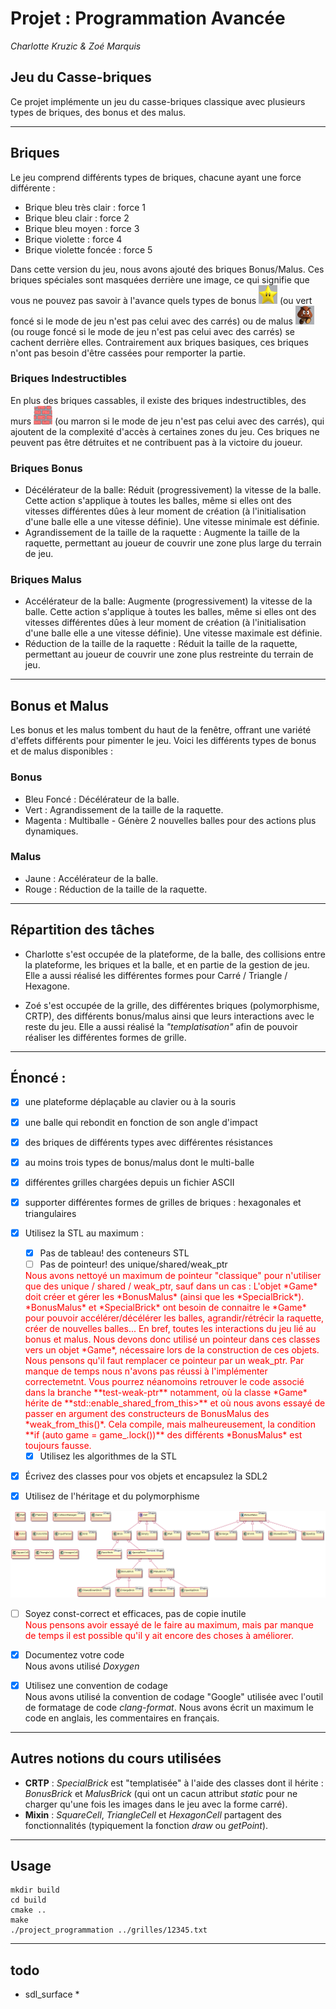 # Projet : Programmation Avancée
_Charlotte Kruzic & Zoé Marquis_

## Jeu du Casse-briques
Ce projet implémente un jeu du casse-briques classique avec plusieurs types de briques, des bonus et des malus.

---
## Briques
Le jeu comprend différents types de briques, chacune ayant une force différente :

- Brique bleu très clair : force 1
- Brique bleu clair  : force 2
- Brique bleu moyen : force 3
- Brique violette : force 4
- Brique violette foncée : force 5

Dans cette version du jeu, nous avons ajouté des briques Bonus/Malus. Ces briques spéciales sont masquées derrière une image, ce qui signifie que vous ne pouvez pas savoir à l'avance quels types de bonus <img src="img/etoile.png" width="30" height="30"> (ou vert foncé si le mode de jeu n'est pas celui avec des carrés)
 ou de malus <img src="img/goomba.png" width="30" height="30"> (ou rouge foncé si le mode de jeu n'est pas celui avec des carrés)
 se cachent derrière elles. Contrairement aux briques basiques, ces briques n'ont pas besoin d'être cassées pour remporter la partie.

### Briques Indestructibles
En plus des briques cassables, il existe des briques indestructibles, des murs 
<img src="img/wall.png" width="30" height="30"> (ou marron si le mode de jeu n'est pas celui avec des carrés),  qui ajoutent de la complexité d'accès à certaines zones du jeu. Ces briques ne peuvent pas être détruites et ne contribuent pas à la victoire du joueur.

### Briques Bonus
- Décélérateur de la balle: Réduit (progressivement) la vitesse de la balle. Cette action s'applique à toutes les balles, même si elles ont des vitesses différentes dûes à leur moment de création (à l'initialisation d'une balle elle a une vitesse définie). Une vitesse minimale est définie.
- Agrandissement de la taille de la raquette : Augmente la taille de la raquette, permettant au joueur de couvrir une zone plus large du terrain de jeu.
  
### Briques Malus 
- Accélérateur de la balle: Augmente (progressivement) la vitesse de la balle. Cette action s'applique à toutes les balles, même si elles ont des vitesses différentes dûes à leur moment de création (à l'initialisation d'une balle elle a une vitesse définie). Une vitesse maximale est définie.
- Réduction de la taille de la raquette : Réduit la taille de la raquette, permettant au joueur de couvrir une zone plus restreinte du terrain de jeu.
  
--- 
## Bonus et Malus
Les bonus et les malus tombent du haut de la fenêtre, offrant une variété d'effets différents pour pimenter le jeu. Voici les différents types de bonus et de malus disponibles :

### Bonus
- Bleu Foncé : Décélérateur de la balle.
- Vert : Agrandissement de la taille de la raquette.
- Magenta : Multiballe - Génère 2 nouvelles balles pour des actions plus dynamiques.

### Malus 
- Jaune : Accélérateur de la balle.
- Rouge : Réduction de la taille de la raquette.

---
## Répartition des tâches

- Charlotte s'est occupée de la plateforme, de la balle, des collisions entre la plateforme, les briques et la balle, et en partie de la gestion de jeu. Elle a aussi réalisé les différentes formes pour Carré / Triangle / Hexagone.
  
- Zoé s'est occupée de la grille, des différentes briques (polymorphisme, CRTP), des différents bonus/malus ainsi que leurs interactions avec le reste du jeu. Elle a aussi réalisé la *"templatisation"* afin de pouvoir réaliser les différentes formes de grille.
  
----
## Énoncé : 
- [x] une plateforme déplaçable au clavier ou à la souris
- [x] une balle qui rebondit en fonction de son angle d'impact
- [x] des briques de différents types avec différentes résistances
- [x] au moins trois types de bonus/malus dont le multi-balle
- [x] différentes grilles chargées depuis un fichier ASCII 
- [x] supporter différentes formes de grilles de briques : hexagonales et triangulaires
- [x] Utilisez la STL au maximum  :
  - [x] Pas de tableau! des conteneurs STL
  - [ ] Pas de pointeur! des unique/shared/weak_ptr  
  <span style="color:red;">
    Nous avons nettoyé un maximum de pointeur "classique" pour n'utiliser que des unique / shared / weak_ptr, sauf dans un cas : 
    L'objet *Game* doit créer et gérer les *BonusMalus* (ainsi que les *SpecialBrick*). *BonusMalus* et *SpecialBrick* ont besoin de connaitre le *Game* pour pouvoir accélérer/décélérer les balles, agrandir/rétrécir la raquette, créer de nouvelles balles... En bref, toutes les interactions du jeu lié au bonus et malus.
    Nous devons donc utilisé un pointeur dans ces classes vers un objet *Game*, nécessaire lors de la construction de ces objets.
    Nous pensons qu'il faut remplacer ce pointeur par un weak_ptr. Par manque de temps nous n'avons pas réussi à l'implémenter correctemetnt. Vous pourrez néanomoins retrouver le code associé dans la branche **test-weak-ptr** notamment, où la classe *Game* hérite de **std::enable_shared_from_this<Game<Shape>>** et où nous avons essayé de passer en argument des constructeurs de BonusMalus des *weak_from_this()*. Cela compile, mais malheureusement, la condition **if (auto game = game_.lock())** des différents *BonusMalus* est toujours fausse.  
  </span>  
 
  - [x] Utilisez les algorithmes de la STL
- [x] Écrivez des classes pour vos objets et encapsulez la SDL2
- [x] Utilisez de l'héritage et du polymorphisme
<img src="diagramme.png">

- [ ] Soyez const-correct et efficaces, pas de copie inutile  
    <span style="color:red;">
    Nous pensons avoir essayé de le faire au maximum, mais par manque de temps il est possible qu'il y ait encore des choses à améliorer.
  </span> 

- [x] Documentez votre code  
    Nous avons utilisé *Doxygen*
- [x] Utilisez une convention de codage  
     Nous avons utilisé la convention de codage "Google" utilisée avec l'outil de formatage de code *clang-format*. Nous avons écrit un maximum le code en anglais, les commentaires en français.


---
## Autres notions du cours utilisées
- **CRTP** : *SpecialBrick* est "templatisée" à l'aide des classes dont il hérite : *BonusBrick* et *MalusBrick* (qui ont un cacun attribut *static* pour ne charger qu'une fois les images dans le jeu avec la forme carré).
- **Mixin** : *SquareCell*, *TriangleCell* et *HexagonCell* partagent des fonctionnalités (typiquement la fonction *draw* ou *getPoint*).

---
## Usage
```
mkdir build
cd build
cmake ..
make 
./project_programmation ../grilles/12345.txt
```

--- 
## todo 
- sdl_surface *